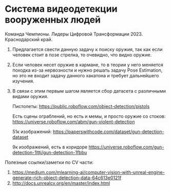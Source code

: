 # Система видеодетекции вооруженных людей
Команда Чемпионы. Лидеры Цифровой Трансформации 2023. Краснодарский край. 
1. Предлагается свести данную задачу к поиску оружия, так как если человек стоит в позе стрелка, то очевидно, что видно оружие.
2. Если человек несет оружие в кармане, то в теории у него меняется походка из-за нервозности и нужно решать задачу Pose Estimation, но это не входит задачу данного хакатона и требует дальнейшего изучения.
3. В связи с этим первым шагом является сбор датасета с различными видами оружия.
   
   Пистолеты:
   https://public.roboflow.com/object-detection/pistols
   
   Есть сцены ограблений, но есть и мемы, и просто оружие со стоков:
   https://universe.roboflow.com/abm/gun-violent-detection
   
   51к изображений:
   https://paperswithcode.com/dataset/gun-detection-dataset
   
   9к изображений, есть в коридоре
   https://universe.roboflow.com/gun-detection-1lttj/gun-detection-1fbbu


Полезные ссылки/заметки по CV части:
1. https://medium.com/mlearning-ai/computer-vision-with-unreal-engine-generate-rich-object-detection-data-64c613e0121f
2. http://docs.unrealcv.org/en/master/index.html
